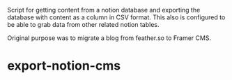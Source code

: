 Script for getting content from a notion database and exporting the database with content as a column in CSV format. This also is configured to be able to grab data from other related notion tables.

Original purpose was to migrate a blog from feather.so to Framer CMS. 
# export-notion-cms
